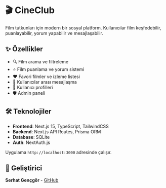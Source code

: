 # 🎬 CineClub

Film tutkunları için modern bir sosyal platform. Kullanıcılar film keşfedebilir, puanlayabilir, yorum yapabilir ve mesajlaşabilir.

## ✨ Özellikler

- 🔍 Film arama ve filtreleme
- ⭐ Film puanlama ve yorum sistemi  
- ❤️ Favori filmler ve izleme listesi
- 💬 Kullanıcılar arası mesajlaşma
- 👤 Kullanıcı profilleri
- 🛡️ Admin paneli

## 🛠️ Teknolojiler

- **Frontend**: Next.js 15, TypeScript, TailwindCSS
- **Backend**: Next.js API Routes, Prisma ORM
- **Database**: SQLite
- **Auth**: NextAuth.js



Uygulama `http://localhost:3000` adresinde çalışır.


## 👤 Geliştirici

**Serhat Gençgör** - [GitHub](https://github.com/Srtgncgr)
